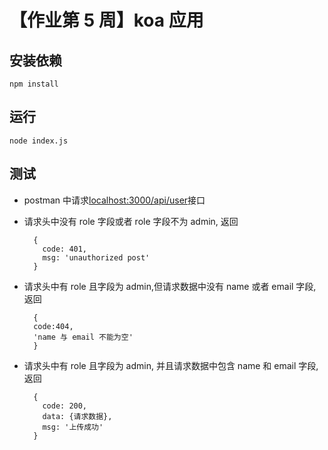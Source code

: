 # 【作业第 5 周】koa 应用

## 安装依赖

`npm install`

## 运行

`node index.js`

## 测试

- postman 中请求[localhost:3000/api/user](http://www.localhost:3000/api/user)接口

- 请求头中没有 role 字段或者 role 字段不为 admin, 返回

  ```
    {
      code: 401,
      msg: 'unauthorized post'
    }
  ```

- 请求头中有 role 且字段为 admin,但请求数据中没有 name 或者 email 字段, 返回

  ```
    {
    code:404,
    'name 与 email 不能为空'
    }
  ```

- 请求头中有 role 且字段为 admin, 并且请求数据中包含 name 和 email 字段, 返回

  ```
    {
      code: 200,
      data: {请求数据},
      msg: '上传成功'
    }
  ```

